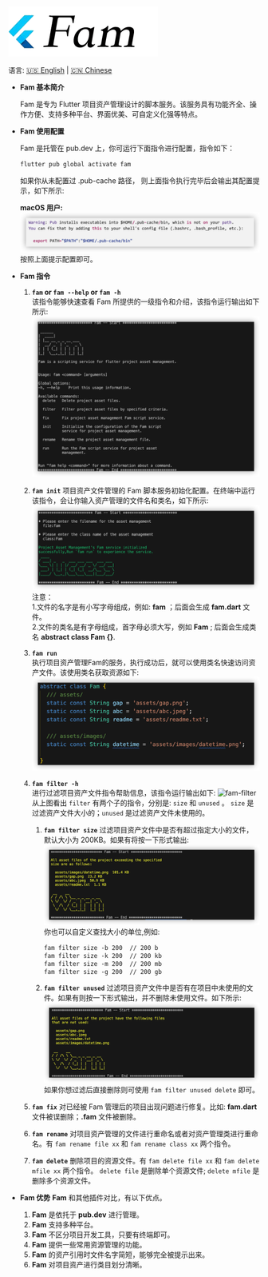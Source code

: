 ![icon](https://github.com/zhoushuangjian001/pub_images/blob/master/fam/image/icon.png)

语言:  [🇺🇸 English](https://pub.dev/packages/fam) | [🇨🇳 Chinese](https://github.com/zhoushuangjian001/pub_images/blob/master/fam/md/README.md)

- **Fam 基本简介**    
  
  Fam 是专为 Flutter 项目资产管理设计的脚本服务。该服务具有功能齐全、操作方便、支持多种平台、界面优美、可自定义化强等特点。

- **Fam 使用配置**

  Fam 是托管在 pub.dev  上，你可运行下面指令进行配置，指令如下：
  ```dart
  flutter pub global activate fam
  ```
  如果你从未配置过  .pub-cache 路径， 则上面指令执行完毕后会输出其配置提示，如下所示:    

  **macOS 用户:**
  ![fam - help](https://github.com/zhoushuangjian001/pub_images/blob/master/fam/image/pub-catch.png)     
  按照上面提示配置即可。


- **Fam 指令**
  1. **`fam` or `fam --help` or `fam -h`**       
   该指令能够快速查看 Fam 所提供的一级指令和介绍，该指令运行输出如下所示: ![fam - help](https://github.com/zhoushuangjian001/pub_images/blob/master/fam/image/fam-help.png)
    
  2. **`fam init`**
   项目资产文件管理的 Fam 脚本服务初始化配置。在终端中运行该指令，会让你输入资产管理的文件名和类名，如下所示:    ![fam-init](https://github.com/zhoushuangjian001/pub_images/blob/master/fam/image/fam-init.png)      
  注意：      
      1.文件的名字是有小写字母组成，例如: **fam** ；后面会生成 **fam.dart** 文件。      
      2.文件的类名是有字母组成，首字母必须大写，例如 **Fam** ; 后面会生成类名 **abstract class Fam {}**.
            
  3. **`fam run`**   
   执行项目资产管理Fam的服务，执行成功后，就可以使用类名快速访问资产文件。该使用类名获取资源如下:  ![fam-run](https://github.com/zhoushuangjian001/pub_images/blob/master/fam/image/fam-run.png)  

  4. **`fam filter -h`**   
   进行过滤项目资产文件指令帮助信息，该指令运行输出如下:    ![fam-filter](https://github.com/zhoushuangjian001/fam/blob/master/image/fam-filter.png?raw=true)  
   从上图看出 `filter` 有两个子的指令，分别是: `size` 和 `unused` 。 `size` 是过滤资产文件大小的；`unused` 是过滤资产文件未使用的。

     1. **`fam filter size`**
      过滤项目资产文件中是否有超过指定大小的文件，默认大小为 200KB。如果有将按一下形式输出:    ![fam-filter-size](https://github.com/zhoushuangjian001/pub_images/blob/master/fam/image/fam-filter-size.png) 
      你也可以自定义查找大小的单位,例如: 
         ```shell
         fam filter size -b 200  // 200 b 
         fam filter size -k 200  // 200 kb 
         fam filter size -m 200  // 200 mb 
         fam filter size -g 200  // 200 gb 
         ```
     2. **`fam filter unused`**
       过滤项目资产文件中是否有在项目中未使用的文件。如果有则按一下形式输出，并不删除未使用文件。如下所示:    
       ![fam-filter-unused](https://github.com/zhoushuangjian001/pub_images/blob/master/fam/image/fam-filter-unused.png) 
       如果你想过滤后直接删除则可使用 `fam filter unused delete` 即可。    
  5. **`fam fix`**
   对已经被 Fam 管理后的项目出现问题进行修复。比如: **fam.dart** 文件被误删除；**.fam** 文件被删除。
  6. **`fam rename`**
   对项目资产管理的文件进行重命名或者对资产管理类进行重命名。有 `fam rename file xx` 和 `fam rename class xx`  两个指令。
  7. **`fam delete`** 
   删除项目的资源文件。有 `fam delete file xx` 和 `fam delete mfile xx` 两个指令。 `delete file` 是删除单个资源文件; `delete mfile`  是删除多个资源文件。

- **Fam 优势**
  **Fam** 和其他插件对比，有以下优点。
  1. **Fam** 是依托于 **pub.dev**  进行管理。
  2. **Fam** 支持多种平台。
  3. **Fam** 不区分项目开发工具，只要有终端即可。
  4. **Fam** 提供一些常用资源管理的功能。
  5. **Fam** 的资产引用时文件名字简短，能够完全被提示出来。
  6. **Fam** 对项目资产进行类目划分清晰。